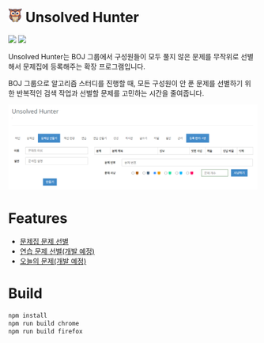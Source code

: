 # <img src="./app/icons/256.png" width="28" height="28"> Unsolved Hunter

[![](https://img.shields.io/badge/Firefox-0.1.0-orange?style=for-the-badge&logo=firefox)](#) [![](https://img.shields.io/badge/Chrome-0.1.0-blue?style=for-the-badge&logo=google-chrome)](#)

Unsolved Hunter는 BOJ 그룹에서 구성원들이 모두 풀지 않은 문제를 무작위로 선별해서 문제집에 등록해주는 확장 프로그램입니다.

BOJ 그룹으로 알고리즘 스터디를 진행할 때, 모든 구성원이 안 푼 문제를 선별하기 위한 반복적인 검색 작업과 선별할 문제를 고민하는 시간을 줄여줍니다.

![workbook](./docs/images/workbook.png)

# Features

- [문제집 문제 선별](./docs/instructions/workbook.md)
- [연습 문제 선별(개발 예정)](#)
- [오늘의 문제(개발 예정)](#)

# Build

```
npm install
npm run build chrome
npm run build firefox
```
